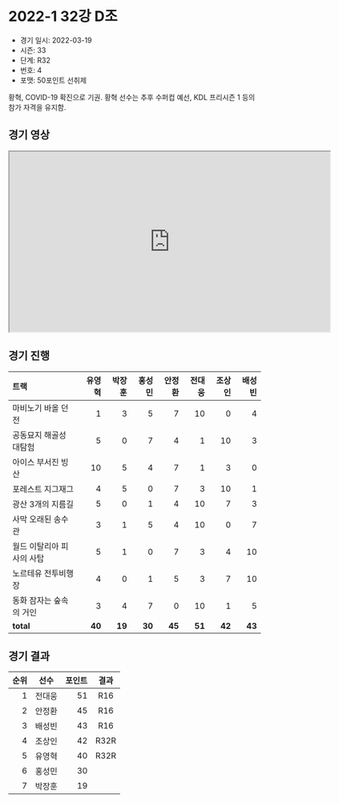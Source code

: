 # 2022-1 32강 D조

- 경기 일시: 2022-03-19
- 시즌: 33
- 단계: R32
- 번호: 4
- 포맷: 50포인트 선취제



황혁, COVID-19 확진으로 기권. 황혁 선수는 추후 수퍼컵 예선, KDL 프리시즌 1 등의 참가 자격을 유지함.

## 경기 영상
<iframe width="640" height="360"
src="https://www.youtube.com/embed/p1Sz6TCGXoo">
</iframe>

## 경기 진행

| 트랙 | 유영혁 | 박장훈 | 홍성민 | 안정환 | 전대웅 | 조상인 | 배성빈 |
|:---|---:|---:|---:|---:|---:|---:|---:|
| 마비노기 바올 던전 | 1 | 3 | 5 | 7 | 10 | 0 | 4 |
| 공동묘지 해골성 대탐험 | 5 | 0 | 7 | 4 | 1 | 10 | 3 |
| 아이스 부서진 빙산 | 10 | 5 | 4 | 7 | 1 | 3 | 0 |
| 포레스트 지그재그 | 4 | 5 | 0 | 7 | 3 | 10 | 1 |
| 광산 3개의 지름길 | 5 | 0 | 1 | 4 | 10 | 7 | 3 |
| 사막 오래된 송수관 | 3 | 1 | 5 | 4 | 10 | 0 | 7 |
| 월드 이탈리아 피사의 사탑 | 5 | 1 | 0 | 7 | 3 | 4 | 10 |
| 노르테유 전투비행장 | 4 | 0 | 1 | 5 | 3 | 7 | 10 |
| 동화 잠자는 숲속의 거인 | 3 | 4 | 7 | 0 | 10 | 1 | 5 |
| __total__ | __40__ | __19__ | __30__ | __45__ | __51__ | __42__ | __43__ |




## 경기 결과

| 순위 | 선수 | 포인트 | 결과 |
|---:|:---:|---:|:---:|
| 1 | 전대웅 | 51 | R16 |
| 2 | 안정환 | 45 | R16 |
| 3 | 배성빈 | 43 | R16 |
| 4 | 조상인 | 42 | R32R |
| 5 | 유영혁 | 40 | R32R |
| 6 | 홍성민 | 30 |  |
| 7 | 박장훈 | 19 |  |

